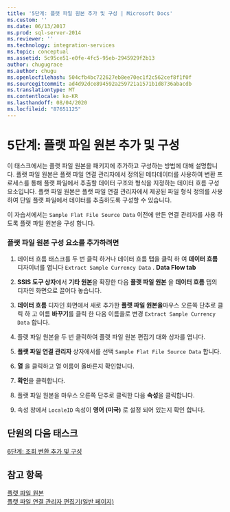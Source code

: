 ```yaml
---
title: '5단계: 플랫 파일 원본 추가 및 구성 | Microsoft Docs'
ms.custom: ''
ms.date: 06/13/2017
ms.prod: sql-server-2014
ms.reviewer: ''
ms.technology: integration-services
ms.topic: conceptual
ms.assetid: 5c95ce51-e0fe-4fc5-95eb-2945929f2b13
author: chugugrace
ms.author: chugu
ms.openlocfilehash: 504cfb4bc722627eb8ee70ec1f2c562cef8f1f0f
ms.sourcegitcommit: ad4d92dce894592a259721a1571b1d8736abacdb
ms.translationtype: MT
ms.contentlocale: ko-KR
ms.lasthandoff: 08/04/2020
ms.locfileid: "87651125"
---
```

# <a name="step-5-adding-and-configuring-the-flat-file-source"></a>5단계: 플랫 파일 원본 추가 및 구성
  이 태스크에서는 플랫 파일 원본을 패키지에 추가하고 구성하는 방법에 대해 설명합니다. 플랫 파일 원본은 플랫 파일 연결 관리자에서 정의된 메타데이터를 사용하여 변환 프로세스를 통해 플랫 파일에서 추출할 데이터 구조와 형식을 지정하는 데이터 흐름 구성 요소입니다. 플랫 파일 원본은 플랫 파일 연결 관리자에서 제공된 파일 형식 정의를 사용하여 단일 플랫 파일에서 데이터를 추출하도록 구성할 수 있습니다.  
  
 이 자습서에서는 `Sample Flat File Source Data` 이전에 만든 연결 관리자를 사용 하도록 플랫 파일 원본을 구성 합니다.  
  
### <a name="to-add-a-flat-file-source-component"></a>플랫 파일 원본 구성 요소를 추가하려면  
  
1.  데이터 흐름 태스크를 두 번 클릭 하거나 데이터 흐름 탭을 클릭 하 여 **데이터 흐름** 디자이너를 엽니다 `Extract Sample Currency Data` . **Data Flow tab**  
  
2.  **SSIS 도구 상자**에서 **기타 원본**을 확장한 다음 **플랫 파일 원본** 을 **데이터 흐름** 탭의 디자인 화면으로 끌어다 놓습니다.  
  
3.  **데이터 흐름** 디자인 화면에서 새로 추가한 **플랫 파일 원본을**마우스 오른쪽 단추로 클릭 하 고 이름 **바꾸기**를 클릭 한 다음 이름을로 변경 `Extract Sample Currency Data` 합니다.  
  
4.  플랫 파일 원본을 두 번 클릭하여 플랫 파일 원본 편집기 대화 상자를 엽니다.  
  
5.  **플랫 파일 연결 관리자** 상자에서를 선택 `Sample Flat File Source Data` 합니다.  
  
6.  **열** 을 클릭하고 열 이름이 올바른지 확인합니다.  
  
7.  **확인**을 클릭합니다.  
  
8.  플랫 파일 원본을 마우스 오른쪽 단추로 클릭한 다음 **속성**을 클릭합니다.  
  
9. 속성 창에서 `LocaleID` 속성이 **영어 (미국)** 로 설정 되어 있는지 확인 합니다.  
  
## <a name="next-task-in-lesson"></a>단원의 다음 태스크  
 [6단계: 조회 변환 추가 및 구성](lesson-1-6-adding-and-configuring-the-lookup-transformations.md)  
  
## <a name="see-also"></a>참고 항목  
 [플랫 파일 원본](data-flow/flat-file-source.md)   
 [플랫 파일 연결 관리자 편집기&#40;일반 페이지&#41;](general-page-of-integration-services-designers-options.md)  
  
  

